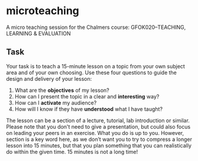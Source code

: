 # microteaching
A micro teaching session for the Chalmers course: GFOK020–TEACHING, LEARNING &amp; EVALUATION

## Task
Your task is to teach a 15-minute lesson on a topic from your own subject area and of your own choosing. Use these four questions to guide the design and delivery of your lesson:

1. What are the **objectives** of my lesson?
2. How can I present the topic in a clear and **interesting** way?
3. How can I **activate** my audience?
4. How will I know if they have **understood** what I have taught?

The lesson can be a section of a lecture, tutorial, lab introduction or similar. Please note that you don't need to give a presentation, but could also focus on leading your peers in an exercise.  What you do is up to you. However, section is a key word here, as we don’t want you to try to compress a longer lesson into 15 minutes, but that you plan something that you can realistically do within the given time. 15 minutes is not a long time!

